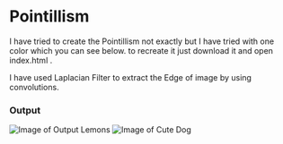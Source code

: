 # Pointillism 
I have tried to create the Pointillism not exactly but I have tried with one color which you can see below.
to recreate it just download it and open index.html .

I have used Laplacian Filter to extract the Edge of image by using convolutions.
### Output
![Image of Output Lemons](https://github.com/robonetphy/hexbot/blob/master/entries/Umang/lemons.png)
![Image of Cute Dog ](https://github.com/robonetphy/hexbot/blob/master/entries/Umang/dog.png)
